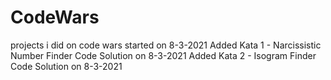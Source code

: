 # CodeWars
projects i did on code wars
started on 8-3-2021
Added Kata 1 - Narcissistic Number Finder Code Solution on 8-3-2021
Added Kata 2 - Isogram Finder Code Solution on 8-3-2021
